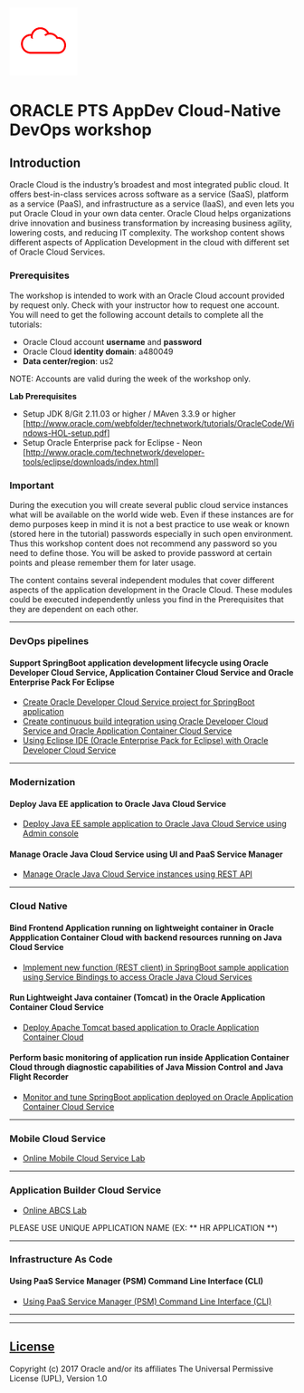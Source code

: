 ![](common/images/customer.logo.png)
---
# ORACLE PTS AppDev Cloud-Native DevOps workshop #

## Introduction ##

Oracle Cloud is the industry’s broadest and most integrated public cloud. It offers best-in-class services across software as a service (SaaS), platform as a service (PaaS), and infrastructure as a service (IaaS), and even lets you put Oracle Cloud in your own data center. Oracle Cloud helps organizations drive innovation and business transformation by increasing business agility, lowering costs, and reducing IT complexity. The workshop content shows different aspects of Application Development in the cloud with different set of Oracle Cloud Services.


### Prerequisites ###

The workshop is intended to work with an Oracle Cloud account provided by request only. Check with your instructor how to request one account. You will need to get the following account details to complete all the tutorials:

+ Oracle Cloud account **username** and **password**
+ Oracle Cloud **identity domain**: a480049
+ **Data center/region**: us2

NOTE: Accounts are valid during the week of the workshop only.

**Lab Prerequisites**

+ Setup JDK 8/Git 2.11.03 or higher / MAven 3.3.9 or higher [http://www.oracle.com/webfolder/technetwork/tutorials/OracleCode/Windows-HOL-setup.pdf]
+ Setup Oracle Enterprise pack for Eclipse - Neon [http://www.oracle.com/technetwork/developer-tools/eclipse/downloads/index.html]

### Important ###

During the execution you will create several public cloud service instances what will be available on the world wide web. Even if these instances are for demo purposes keep in mind it is not a best practice to use weak or known (stored here in the tutorial) passwords especially in such open environment. Thus this workshop content does not recommend any password so you need to define those. You will be asked to provide password at certain points and please remember them  for  later usage.

The content contains several independent modules that cover different aspects of the application development in the Oracle Cloud. These modules could be executed independently unless you find in the Prerequisites that they are dependent on each other.

----

### DevOps pipelines

#### Support SpringBoot application development lifecycle using Oracle Developer Cloud Service, Application Container Cloud Service and Oracle Enterprise Pack For Eclipse ####

+ [Create Oracle Developer Cloud Service project for SpringBoot application](springboot-sample/create.devcs.project.md)
+ [Create continuous build integration using Oracle Developer Cloud Service and Oracle Application Container Cloud Service](springboot-sample/devcs.accs.ci.md)
+ [Using Eclipse IDE (Oracle Enterprise Pack for Eclipse) with Oracle Developer Cloud Service](oepe/setup.oepe.md)

----


### Modernization

#### Deploy Java EE application to Oracle Java Cloud Service  ####


+ [Deploy Java EE sample application to Oracle Java Cloud Service using Admin console](jcs-deploy/README.md)

#### Manage Oracle Java Cloud Service using UI and PaaS Service Manager  ####
+ [Manage Oracle Java Cloud Service instances using REST API](jcs-restapi/README.md)


----



### Cloud Native

#### Bind Frontend Application running on lightweight container in Oracle Appplication Container Cloud with backend resources running on Java Cloud Service  ####

+ [Implement new function (REST client) in SpringBoot sample application using Service Bindings to access Oracle Java Cloud Services](devops-bind/README.md)

#### Run Lightweight Java container (Tomcat) in the  Oracle Application Container Cloud Service ####

+ [Deploy Apache Tomcat based application to Oracle Application Container Cloud](accs-tomcat/README.md)

#### Perform basic monitoring of application run inside Application Container Cloud through diagnostic capabilities of Java Mission Control and Java Flight Recorder  ####

+ [Monitor and tune SpringBoot application deployed on Oracle Application Container Cloud Service](monitor-tune/README.md)


----

### Mobile Cloud Service ###

+ [Online Mobile Cloud Service Lab](http://docs.oracle.com/cd/E65774_01/tutorials/tut_mcs_one_day_v4_5/tut_mcs_one_day_1.html)

----
### Application Builder Cloud Service ###
+ [Online ABCS Lab](http://www.oracle.com/webfolder/technetwork/tutorials/obe/cloud/appbuilder/GettingStarted/GettingStarted.html)

PLEASE USE UNIQUE APPLICATION NAME (EX: ** HR APPLICATION <YOUR STUDENT NO> **)

----
### Infrastructure As Code


#### Using PaaS Service Manager (PSM) Command Line Interface (CLI)  ###
+ [Using PaaS Service Manager (PSM) Command Line Interface (CLI)](jcs-scale-psm/README.md)

----

---

## [License](LICENSE.md)
Copyright (c) 2017 Oracle and/or its affiliates
The Universal Permissive License (UPL), Version 1.0
